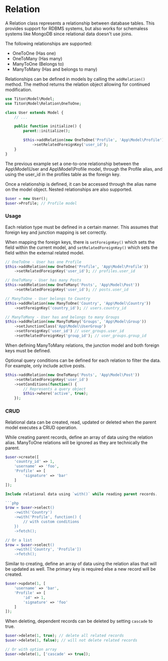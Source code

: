 # Relation #

A Relation class represents a relationship between database tables. This provides support for RDBMS systems, but also works for schemaless systems like MongoDB since relational data doesn't use joins.

The following relationships are supported:

* OneToOne (Has one)
* OneToMany (Has many)
* ManyToOne (Belongs to)
* ManyToMany (Has and belongs to many)

Relationships can be defined in models by calling the `addRelation()` method. The method returns the relation object allowing for continued modification.

```php
use Titon\Model\Model;
use Titon\Model\Relation\OneToOne;

class User extends Model {
	// ...

	public function initialize() {
		parent::initialize();

		$this->addRelation(new OneToOne('Profile', 'App\Model\Profile'))
			->setRelatedForeignKey('user_id');
	}
}
```

The previous example set a one-to-one relationship between the App\Model\User and App\Model\Profile model, through the Profile alias, and using the user_id in the profiles table as the foreign key.

Once a relationship is defined, it can be accessed through the alias name on the model object. Nested relationships are also supported.

```php
$user = new User();
$user->Profile; // Profile model
```

### Usage ###

Each relation type must be defined in a certain manner. This assumes that foreign key and junction mapping is set correctly.

When mapping the foreign keys, there is `setForeignKey()` which sets the field within the current model, and `setRelatedForeignKey()` which sets the field within the external related model.

```php
// OneToOne - User has one Profile
$this->addRelation(new OneToOne('Profile', 'App\Model\Profile'))
	->setRelatedForeignKey('user_id'); // profiles.user_id

// OneToMany - User has many Posts
$this->addRelation(new OneToMany('Posts', 'App\Model\Post'))
	->setRelatedForeignKey('user_id'); // posts.user_id

// ManyToOne - User belongs to Country
$this->addRelation(new ManyToOne('Country', 'App\Model\Country'))
	->setForeignKey('country_id'); // users.country_id

// ManyToMany - User has and belongs to many Groups
$this->addRelation(new ManyToMany('Groups', 'App\Model\Group'))
	->setJunctionClass('App\Model\UserGroup')
	->setForeignKey('user_id') // user_groups.user_id
	->setRelatedForeignKey('group_id'); // user_groups.group_id
```

When defining ManyToMany relations, the junction model and both foreign keys must be defined.

Optional query conditions can be defined for each relation to filter the data. For example, only include active posts.

```php
$this->addRelation(new OneToMany('Posts', 'App\Model\Post'))
	->setRelatedForeignKey('user_id')
	->setConditions(function() {
		// Represents a query object
		$this->where('active', true);
	});
```

### CRUD ###

Relational data can be created, read, updated or deleted when the parent model executes a CRUD operation.

While creating parent records, define an array of data using the relation alias. ManyToOne relations will be ignored as they are technically the parent.

```php
$user->create([
	'country_id' => 1,
	'username' => 'foo',
	'Profile' => [
		'signature' => 'bar'
	]
]);

Include relational data using `with()` while reading parent records.

```php
$row = $user->select()
	->with('Country')
	->with('Profile', function() {
		// with custom conditions
	})
	->fetch();

// Or a list
$row = $user->select()
	->with(['Country', 'Profile'])
	->fetch();
```

Similar to creating, define an array of data using the relation alias that will be updated as well. The primary key is required else a new record will be created.

```php
$user->update(1, [
	'username' => 'bar',
	'Profile' => [
		'id' => 1,
		'signature' => 'foo'
	]
]);
```

When deleting, dependent records can be deleted by setting `cascade` to true.

```php
$user->delete(1, true); // delete all related records
$user->delete(1, false); // will not delete related records

// Or with option array
$user->delete(1, ['cascade' => true]);
```